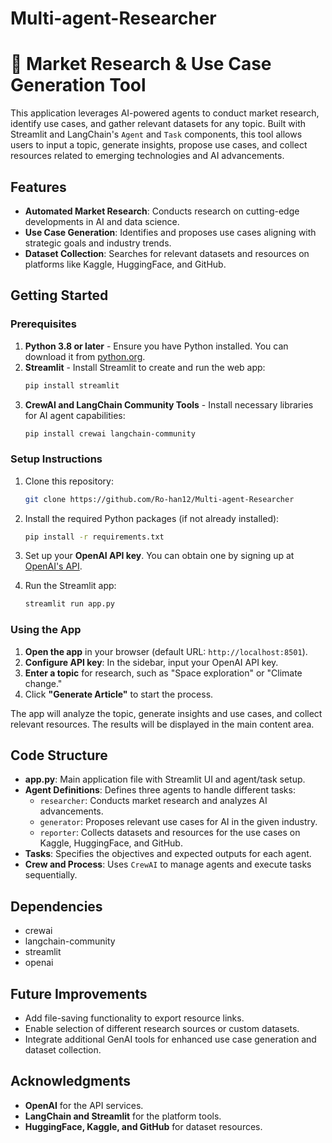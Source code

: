 # Multi-agent-Researcher

# 📝 Market Research & Use Case Generation Tool

This application leverages AI-powered agents to conduct market research, identify use cases, and gather relevant datasets for any topic. Built with Streamlit and LangChain's `Agent` and `Task` components, this tool allows users to input a topic, generate insights, propose use cases, and collect resources related to emerging technologies and AI advancements.

## Features
- **Automated Market Research**: Conducts research on cutting-edge developments in AI and data science.
- **Use Case Generation**: Identifies and proposes use cases aligning with strategic goals and industry trends.
- **Dataset Collection**: Searches for relevant datasets and resources on platforms like Kaggle, HuggingFace, and GitHub.

## Getting Started

### Prerequisites
1. **Python 3.8 or later** - Ensure you have Python installed. You can download it from [python.org](https://www.python.org/).
2. **Streamlit** - Install Streamlit to create and run the web app:
   ```bash
   pip install streamlit
   ```
3. **CrewAI and LangChain Community Tools** - Install necessary libraries for AI agent capabilities:
   ```bash
   pip install crewai langchain-community
   ```

### Setup Instructions
1. Clone this repository:
   ```bash
   git clone https://github.com/Ro-han12/Multi-agent-Researcher
   ```

2. Install the required Python packages (if not already installed):
   ```bash
   pip install -r requirements.txt
   ```

3. Set up your **OpenAI API key**. You can obtain one by signing up at [OpenAI's API](https://beta.openai.com/signup/).

4. Run the Streamlit app:
   ```bash
   streamlit run app.py
   ```

### Using the App
1. **Open the app** in your browser (default URL: `http://localhost:8501`).
2. **Configure API key**: In the sidebar, input your OpenAI API key.
3. **Enter a topic** for research, such as "Space exploration" or "Climate change."
4. Click **"Generate Article"** to start the process.

The app will analyze the topic, generate insights and use cases, and collect relevant resources. The results will be displayed in the main content area.

## Code Structure

- **app.py**: Main application file with Streamlit UI and agent/task setup.
- **Agent Definitions**: Defines three agents to handle different tasks:
  - `researcher`: Conducts market research and analyzes AI advancements.
  - `generator`: Proposes relevant use cases for AI in the given industry.
  - `reporter`: Collects datasets and resources for the use cases on Kaggle, HuggingFace, and GitHub.
- **Tasks**: Specifies the objectives and expected outputs for each agent.
- **Crew and Process**: Uses `CrewAI` to manage agents and execute tasks sequentially.

## Dependencies


- crewai
- langchain-community
- streamlit
- openai


## Future Improvements
- Add file-saving functionality to export resource links.
- Enable selection of different research sources or custom datasets.
- Integrate additional GenAI tools for enhanced use case generation and dataset collection.



## Acknowledgments
- **OpenAI** for the API services.
- **LangChain and Streamlit** for the platform tools.
- **HuggingFace, Kaggle, and GitHub** for dataset resources.
```
